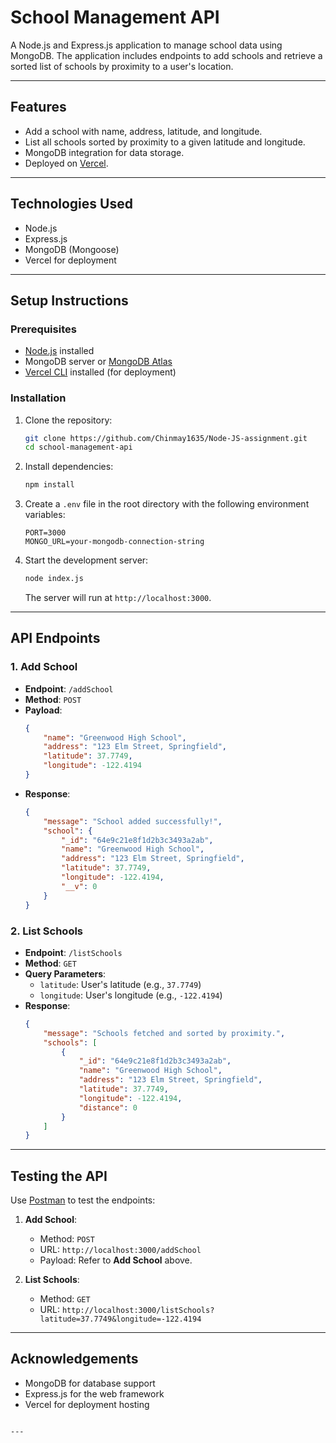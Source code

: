 
# School Management API

A Node.js and Express.js application to manage school data using MongoDB. The application includes endpoints to add schools and retrieve a sorted list of schools by proximity to a user's location.

---

## Features
- Add a school with name, address, latitude, and longitude.
- List all schools sorted by proximity to a given latitude and longitude.
- MongoDB integration for data storage.
- Deployed on [Vercel](https://vercel.com).

---

## Technologies Used
- Node.js
- Express.js
- MongoDB (Mongoose)
- Vercel for deployment

---

## Setup Instructions

### Prerequisites
- [Node.js](https://nodejs.org) installed
- MongoDB server or [MongoDB Atlas](https://www.mongodb.com/cloud/atlas)
- [Vercel CLI](https://vercel.com/docs/cli) installed (for deployment)

### Installation

1. Clone the repository:
   ```bash
   git clone https://github.com/Chinmay1635/Node-JS-assignment.git
   cd school-management-api
   ```

2. Install dependencies:
   ```bash
   npm install
   ```

3. Create a `.env` file in the root directory with the following environment variables:
   ```
   PORT=3000
   MONGO_URL=your-mongodb-connection-string
   ```

4. Start the development server:
   ```bash
   node index.js
   ```
   The server will run at `http://localhost:3000`.

---

## API Endpoints

### 1. **Add School**
- **Endpoint**: `/addSchool`
- **Method**: `POST`
- **Payload**:
  ```json
  {
      "name": "Greenwood High School",
      "address": "123 Elm Street, Springfield",
      "latitude": 37.7749,
      "longitude": -122.4194
  }
  ```
- **Response**:
  ```json
  {
      "message": "School added successfully!",
      "school": {
          "_id": "64e9c21e8f1d2b3c3493a2ab",
          "name": "Greenwood High School",
          "address": "123 Elm Street, Springfield",
          "latitude": 37.7749,
          "longitude": -122.4194,
          "__v": 0
      }
  }
  ```

### 2. **List Schools**
- **Endpoint**: `/listSchools`
- **Method**: `GET`
- **Query Parameters**:
  - `latitude`: User's latitude (e.g., `37.7749`)
  - `longitude`: User's longitude (e.g., `-122.4194`)
- **Response**:
  ```json
  {
      "message": "Schools fetched and sorted by proximity.",
      "schools": [
          {
              "_id": "64e9c21e8f1d2b3c3493a2ab",
              "name": "Greenwood High School",
              "address": "123 Elm Street, Springfield",
              "latitude": 37.7749,
              "longitude": -122.4194,
              "distance": 0
          }
      ]
  }
  ```

---

## Testing the API
Use [Postman](https://www.postman.com/) to test the endpoints:
1. **Add School**:
   - Method: `POST`
   - URL: `http://localhost:3000/addSchool`
   - Payload: Refer to **Add School** above.

2. **List Schools**:
   - Method: `GET`
   - URL: `http://localhost:3000/listSchools?latitude=37.7749&longitude=-122.4194`



---

## Acknowledgements
- MongoDB for database support
- Express.js for the web framework
- Vercel for deployment hosting
```

---
